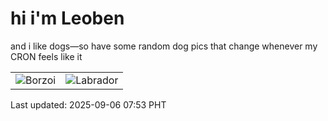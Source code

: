 # hi i'm Leoben

and i like dogs—so have some random dog pics that change whenever my CRON feels like it

|  |  |
|--------|----------|
| ![Borzoi](https://random-dog-vercel.vercel.app/api/random-borzoi?v=1757116405) | ![Labrador](https://random-dog-vercel.vercel.app/api/random-labrador?v=1757116405) |

Last updated: 2025-09-06 07:53 PHT
